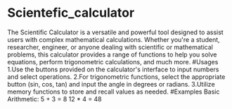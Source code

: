 # Scientefic_calculator
The Scientific Calculator is a versatile and powerful tool designed to assist users with complex mathematical calculations. Whether you're a student, researcher, engineer, or anyone dealing with scientific or mathematical problems, this calculator provides a range of functions to help you solve equations, perform trigonometric calculations, and much more.
#Usages
1.Use the buttons provided on the calculator's interface to input numbers and select operations.
2.For trigonometric functions, select the appropriate button (sin, cos, tan) and input the angle in degrees or radians.
3.Utilize memory functions to store and recall values as needed.
#Examples
Basic Arithmetic:
5 + 3 = 8
12 * 4 = 48
